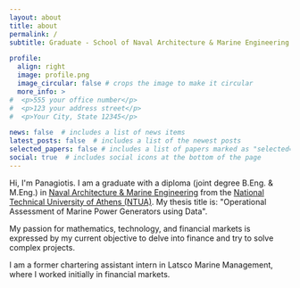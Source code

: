 ```yaml
---
layout: about
title: about
permalink: /
subtitle: Graduate - School of Naval Architecture & Marine Engineering @ NTUA

profile:
  align: right
  image: profile.png
  image_circular: false # crops the image to make it circular
  more_info: >
#  <p>555 your office number</p>
#  <p>123 your address street</p>
#  <p>Your City, State 12345</p>

news: false  # includes a list of news items
latest_posts: false  # includes a list of the newest posts
selected_papers: false # includes a list of papers marked as "selected={true}"
social: true  # includes social icons at the bottom of the page
---
```


Hi, I'm Panagiotis. I am a graduate with a diploma (joint degree B.Eng. & M.Eng.) in [Naval Architecture & Marine Engineering](http://www.naval.ntua.gr/) from the [National Technical University of Athens (NTUA)](https://www.ntua.gr/en/). My thesis title is: "Operational Assessment of Marine Power Generators using Data".

My passion for mathematics, technology, and financial markets is expressed by my current objective to delve into finance and try to solve complex projects.

I am a former chartering assistant intern in Latsco Marine Management, where I worked initially in financial markets.